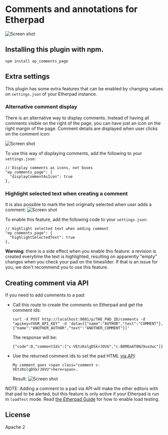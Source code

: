 # Comments and annotations for Etherpad

![Screen shot](http://i.imgur.com/sbiJ4xz.png)

## Installing this plugin with npm.
```
npm install ep_comments_page
```

## Extra settings
This plugin has some extra features that can be enabled by changing values on `settings.json` of your Etherpad instance.

### Alternative comment display
There is an alternative way to display comments. Instead of having all comments visible on the right of the page, you can have just an icon on the right margin of the page. Comment details are displayed when user clicks on the comment icon:

![Screen shot](http://i.imgur.com/cEo7PdL.png)

To use this way of displaying comments, add the following to your `settings.json`:
```
// Display comments as icons, not boxes
"ep_comments_page": {
  "displayCommentAsIcon": true
},
```

### Highlight selected text when creating a comment
It is also possible to mark the text originally selected when user adds a comment:
![Screen shot](http://i.imgur.com/AhaVgRZ.png)

To enable this feature, add the following code to your `settings.json`:
```
// Highlight selected text when adding comment
"ep_comments_page": {
  "highlightSelectedText": true
},
```

**Warning**: there is a side effect when you enable this feature: a revision is created everytime the text is highlighted, resulting on apparently "empty" changes when you check your pad on the timeslider. If that is an issue for you, we don't recommend you to use this feature.

## Creating comment via API
If you need to add comments to a pad:

* Call this route to create the comments on Etherpad and get the comment ids:
  ```
  curl -X POST http://localhost:9001/p/THE_PAD_ID/comments -d "apikey=YOUR_API_KEY" -d 'data=[{"name":"AUTHOR","text":"COMMENT"}, {"name":"ANOTHER_AUTHOR","text":"ANOTHER_COMMENT"}]'
  ```

  The response will be:
  ```
  {"code":0,"commentIds":["c-VEtzKolgD5krJOVU","c-B8MEmAT0NJ9usUwc"]}
  ```

* Use the returned comment ids to set the pad HTML [via API](http://etherpad.org/doc/v1.5.6/#index_sethtml_padid_html):
  ```
  My comment goes <span class="comment c-VEtzKolgD5krJOVU">here<span>.
  ```

  Result:
  ![Screen shot](http://i.imgur.com/KM4lPJx.png)

NOTE: Adding a comment to a pad via API will make the other editors with that pad to be alerted, but this feature is only active if your Etherpad is run in `loadTest` mode. Read [the Etherpad Guide](https://github.com/ether/etherpad-lite/wiki/Load-Testing-Etherpad) for how to enable load testing.


## License
Apache 2
